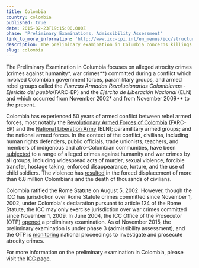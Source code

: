 ```yaml
---
title: Colombia
country: colombia
published: true
date: 2015-02-23T19:15:00.000Z
phase: 'Preliminary Examinations, Admissibility Assessment'
link_to_more_information: 'http://www.icc-cpi.int/en_menus/icc/structure%20of%20the%20court/office%20of%20the%20prosecutor/comm%20and%20ref/pe-ongoing/colombia/Pages/colombia.aspx'
description: The preliminary examination in Columbia concerns killings of civilians during the armed conflict between paramilitaries and some public servants in waging war against illegal armed groups. The preliminary examination is currently in the admissibility assessment stage.
slug: colombia
---
```



The Preliminary Examination in Columbia focuses on alleged atrocity crimes (crimes against humanity\*, war crimes\*\*) committed during a conflict which involved Colombian government forces, paramilitary groups, and armed rebel groups called the&nbsp;*Fuerzas Armadas Revolucionarias Colombianas - Ejericito del pueblo*(FARC-EP) and the *Ej&eacute;rcito de Liberaci&oacute;n Nacional* (ELN) and which occurred from November 2002\* and from November 2009\*\* to the present.

Colombia has experienced 50 years of armed conflict between rebel armed forces, most notably the [Revolutionary Armed Forces of Colombia](http://www.bbc.com/news/world-latin-america-11400950) (FARC-EP) and the [National Liberation Army](http://www.nytimes.com/2016/03/31/world/americas/colombias-second-largest-rebel-group-joins-peace-talks-with-government.html?mtrref=www.google.com&amp;gwh=3421D83EAB2188148DEAF8374C0DC86D&amp;gwt=pay) (ELN); paramilitary armed groups; and the national armed forces. In the context of the conflict, civilians, including human rights defenders, public officials, trade unionists, teachers, and members of indigenous and afro-Colombian communities, have been [subjected](https://www.icc-cpi.int/NR/rdonlyres/3D3055BD-16E2-4C83-BA85-35BCFD2A7922/285102/OTPCOLOMBIAPublicInterimReportNovember2012.pdf) to a range of alleged crimes against humanity and war crimes by all groups, including widespread acts of murder, sexual violence, forcible transfer, hostage taking, enforced disappearance, torture, and the use of child soldiers. The violence has [resulted](https://www.hrw.org/americas/colombia) in the forced displacement of more than 6.8 million Colombians and the death of thousands of civilians.

Colombia ratified the Rome Statute on August 5, 2002. However, though the ICC has jurisdiction over Rome Statute crimes committed since November 1, 2002, under Colombia's declaration pursuant to article 124 of the Rome Statute, the ICC may only exercise jurisdiction over war crimes committed since November 1, 2009. In June 2004, the ICC Office of the Prosecutor (OTP)&nbsp;[opened](https://www.icc-cpi.int/NR/rdonlyres/3D3055BD-16E2-4C83-BA85-35BCFD2A7922/285102/OTPCOLOMBIAPublicInterimReportNovember2012.pdf)&nbsp;a preliminary examination. As of November 2015, the preliminary examination is under phase 3 (admissibility assessment), and the OTP is [monitoring](https://www.icc-cpi.int/iccdocs/otp/OTP-PE-rep-2015-Eng.pdf) national proceedings to investigate and prosecute atrocity crimes.

For more information on the preliminary examination in Colombia, please visit the [ICC page](https://www.icc-cpi.int/colombia).